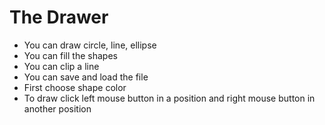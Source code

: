 # The Drawer
- You can draw circle, line, ellipse
- You can fill the shapes
- You can clip a line
- You can save and load the file
- First choose shape color
- To draw click left mouse button in a position and right mouse button in another position
